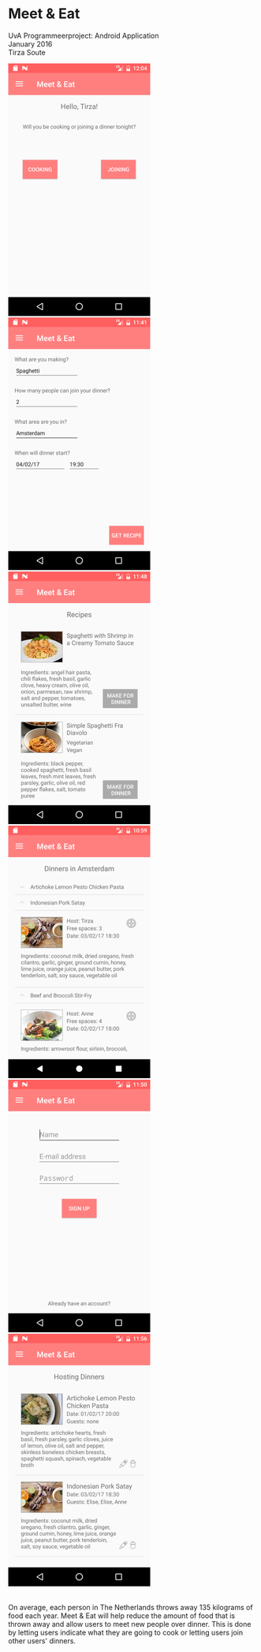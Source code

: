 # Meet & Eat

UvA Programmeerproject: Android Application<br>
January 2016<br>
Tirza Soute<br>

<img src="/doc/homeScreenshot.png" height="512">
<img src="/doc/cookingScreenshot.png" height="512">
<img src="/doc/recipeResultScreenshot.png" height="512">
<img src="/doc/searchScreenshot.png" height="512">
<img src="/doc/signUpScreenshot.png" height="512">
<img src="/doc/hostingScreenshot.png" height="512"><br><br>
<!--<img src="/doc/navDrawerScreenshot.png" height="400"></-->

On average, each person in The Netherlands throws away 135 kilograms of food each year. Meet & Eat will help reduce the amount of food that is thrown away and allow users to meet new people over dinner. This is done by letting users indicate what they are going to cook or letting users join other users' dinners.
